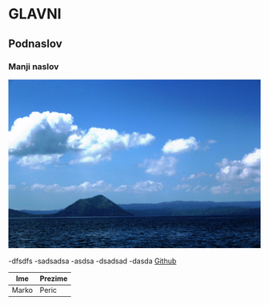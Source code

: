 # GLAVNI
## Podnaslov
### Manji naslov


![Opis slike](/nature.jpg)

-dfsdfs
-sadsadsa
-asdsa
  -dsadsad
  -dasda
[Github](https://www.github.com)

|  Ime  | Prezime |
|-------|---------|
| Marko |Peric    |








